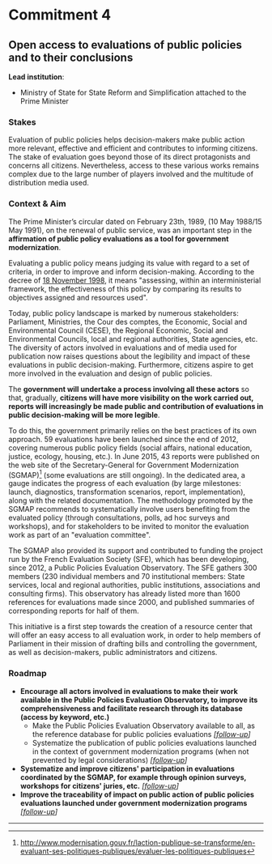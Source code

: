 # Commitment 4

## Open access to evaluations of public policies and to their conclusions

**Lead institution**:
- Ministry of State for State Reform and Simplification attached to the Prime Minister

### Stakes

Evaluation of public policies helps decision-makers make public action more relevant, effective and efficient and contributes to informing citizens. The stake of evaluation goes beyond those of its direct protagonists and concerns all citizens. Nevertheless, access to these various works remains complex due to the large number of players involved and the multitude of distribution media used.

### Context & Aim

The Prime Minister’s circular dated on February 23th, 1989, (10 May 1988/15 May 1991), on the renewal of public service, was an important step in the **affirmation of public policy evaluations as a tool for government modernization**.

Evaluating a public policy means judging its value with regard to a set of criteria, in order to improve and inform decision-making. According to the decree of [18 November 1998](http://www.legifrance.gouv.fr/affichTexte.do?cidTexte=LEGITEXT000005626964&dateTexte=20110516), it means "assessing, within an interministerial framework, the effectiveness of this policy by comparing its results to objectives assigned and resources used".

Today, public policy landscape is marked by numerous stakeholders: Parliament, Ministries, the Cour des comptes, the Economic, Social and Environmental Council (CESE), the Regional Economic, Social and Environmental Councils, local and regional authorities, State agencies, etc. The diversity of actors involved in evaluations and of media used for publication now raises questions about the legibility and impact of these evaluations in public decision-making. Furthermore, citizens aspire to get more involved in the evaluation and design of public policies.

The **government will undertake a process involving all these actors** so that, gradually, **citizens will have more visibility on the work carried out, reports will increasingly be made public and contribution of evaluations in public decision-making will be more legible**.

To do this, the government primarily relies on the best practices of its own approach. 59 evaluations have been launched since the end of 2012, covering numerous public policy fields (social affairs, national education, justice, ecology, housing, etc.). In June 2015, 43 reports were published on the web site of the Secretary-General for Government Modernization (SGMAP)[^1] (some evaluations are still ongoing). In the dedicated area, a gauge indicates the progress of each evaluation (by large milestones: launch, diagnostics, transformation scenarios, report, implementation), along with the related documentation. The methodology promoted by the SGMAP recommends to systematically involve users benefiting from the evaluated policy (through consultations, polls, ad hoc surveys and workshops), and for stakeholders to be invited to monitor the evaluation work as part of an "evaluation committee".

The SGMAP also provided its support and contributed to funding the project run by the French Evaluation Society (SFE), which has been developing, since 2012, a Public Policies Evaluation Observatory. The SFE gathers 300 members (230 individual members and 70 institutional members: State services, local and regional authorities, public institutions, associations and consulting firms). This observatory has already listed more than 1600 references for evaluations made since 2000, and published summaries of corresponding reports for half of them.

This initiative is a first step towards the creation of a resource center that will offer an easy access to all evaluation work, in order to help members of Parliament in their mission of drafting bills and controlling the government, as well as decision-makers, public administrators and citizens.

### Roadmap

- **Encourage all actors involved in evaluations to make their work available in the Public Policies Evaluation Observatory, to improve its comprehensiveness and facilitate research through its database (access by keyword, etc.)**
    - Make the Public Policies Evaluation Observatory available to all, as the reference database for public policies evaluations
     _[[follow-up](https://git.framasoft.org/etalab/suivi/issues/135)]_
    - Systematize the publication of public policies evaluations launched in the context of government modernization programs (when not prevented by legal considerations)
     _[[follow-up](https://git.framasoft.org/etalab/suivi/issues/137)]_
- **Systematize and improve citizens' participation in evaluations coordinated by the SGMAP, for example through opinion surveys, workshops for citizens' juries, etc.**
     _[[follow-up](https://git.framasoft.org/etalab/suivi/issues/138)]_
- **Improve the traceability of impact on public action of public policies evaluations launched under government modernization programs**
     _[[follow-up](https://git.framasoft.org/etalab/suivi/issues/141)]_
 
----

[^1]: http://www.modernisation.gouv.fr/laction-publique-se-transforme/en-evaluant-ses-politiques-publiques/evaluer-les-politiques-publiques